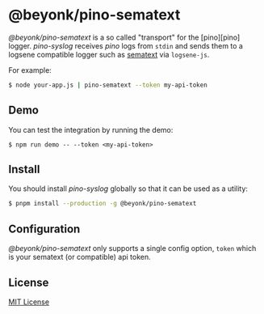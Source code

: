 # @beyonk/pino-sematext

*@beyonk/pino-sematext* is a so called "transport" for the [pino][pino] logger. *pino-syslog* receives *pino* logs from `stdin` and 
sends them to a logsene compatible logger such as [sematext](https://sematext.com) via `logsene-js`.

For example:

```bash
$ node your-app.js | pino-sematext --token my-api-token
```

## Demo

You can test the integration by running the demo:

```
$ npm run demo -- --token <my-api-token>
```

## Install

You should install *pino-syslog* globally so that it can be used as a utility:

```bash
$ pnpm install --production -g @beyonk/pino-sematext
```

## Configuration

*@beyonk/pino-sematext* only supports a single config option, `token` which is your sematext (or compatible) api token.

## License

[MIT License](https://antony.mit-license.org/)